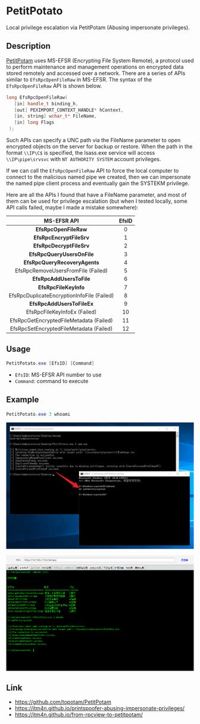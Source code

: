# PetitPotato

Local privilege escalation via PetitPotam (Abusing impersonate privileges).

## Description

[PetitPotam](https://github.com/topotam/PetitPotam) uses MS-EFSR (Encrypting File System Remote), a protocol used to perform maintenance and management operations on encrypted data stored remotely and accessed over a network. There are a series of APIs similar to `EfsRpcOpenFileRaw` in MS-EFSR. The syntax of the `EfsRpcOpenFileRaw` API is shown below.

```c++
long EfsRpcOpenFileRaw(
   [in] handle_t binding_h,
   [out] PEXIMPORT_CONTEXT_HANDLE* hContext,
   [in, string] wchar_t* FileName,
   [in] long Flags
 );
```

Such APIs can specify a UNC path via the FileName parameter to open encrypted objects on the server for backup or restore. When the path in the format `\\IP\C$` is specified, the lsass.exe service will access `\\IP\pipe\srvsvc` with `NT AUTHORITY SYSTEM` account privileges.

If we can call the `EfsRpcOpenFileRaw` API to force the local computer to connect to the malicious named pipe we created, then we can impersonate the named pipe client process and eventually gain the SYSTEKM privilege.

Here are all the APIs I found that have a FileName parameter, and most of them can be used for privilege escalation (but when I tested locally, some API calls failed, maybe I made a mistake somewhere):

|                MS-EFSR API                 | EfsID |
| :----------------------------------------: | :---: |
|           **EfsRpcOpenFileRaw**            |   0   |
|          **EfsRpcEncryptFileSrv**          |   1   |
|          **EfsRpcDecryptFileSrv**          |   2   |
|         **EfsRpcQueryUsersOnFile**         |   3   |
|       **EfsRpcQueryRecoveryAgents**        |   4   |
|     EfsRpcRemoveUsersFromFile (Failed)     |   5   |
|          **EfsRpcAddUsersToFile**          |   6   |
|           **EfsRpcFileKeyInfo**            |   7   |
| EfsRpcDuplicateEncryptionInfoFile (Failed) |   8   |
|         **EfsRpcAddUsersToFileEx**         |   9   |
|        EfsRpcFileKeyInfoEx (Failed)        |  10   |
|  EfsRpcGetEncryptedFileMetadata (Failed)   |  11   |
|  EfsRpcSetEncryptedFileMetadata (Failed)   |  12   |


## Usage

```powershell
PetitPotato.exe [EfsID] [Command]
```

- `EfsID`: MS-EFSR API number to use
- `Command`: command to execute

## Example

```powershell
PetitPotato.exe 3 whoami
```

![image-20220422114209110](/images/image-20220422114209110.png)

![image-20220422132713870](/images/image-20220422132713870.png)

## Link

- https://github.com/topotam/PetitPotam
- https://itm4n.github.io/printspoofer-abusing-impersonate-privileges/
- https://itm4n.github.io/from-rpcview-to-petitpotam/

